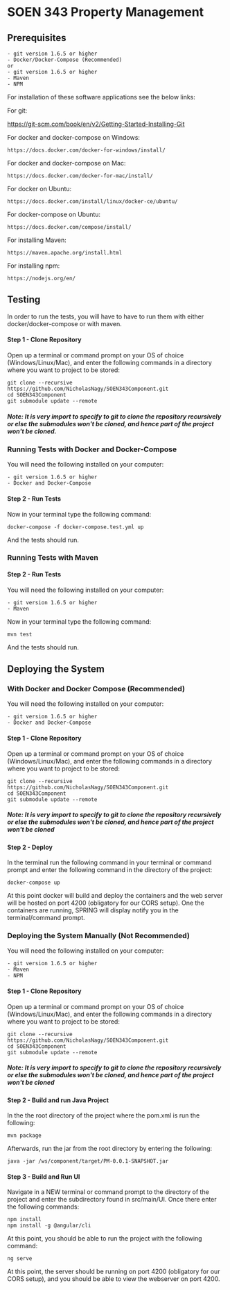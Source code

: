 <h1>SOEN 343 Property Management </h1>

<h2>Prerequisites</h2>
    
    - git version 1.6.5 or higher
    - Docker/Docker-Compose (Recommended)
    or
    - git version 1.6.5 or higher
    - Maven
    - NPM
    
For installation of these software applications see the below links:

For git: 

https://git-scm.com/book/en/v2/Getting-Started-Installing-Git

For docker and docker-compose on Windows:

    https://docs.docker.com/docker-for-windows/install/

For docker and docker-compose on Mac:

    https://docs.docker.com/docker-for-mac/install/
    
For docker on Ubuntu:

    https://docs.docker.com/install/linux/docker-ce/ubuntu/
    
For docker-compose on Ubuntu:

    https://docs.docker.com/compose/install/
    
For installing Maven:

    https://maven.apache.org/install.html
    
For installing npm:

    https://nodejs.org/en/

<h2>Testing</h2>

In order to run the tests, you will have to have to run them with either docker/docker-compose or with
maven.

<h4>Step 1 - Clone Repository</h4>

Open up a terminal or command prompt on your OS of choice (Windows/Linux/Mac), and 
enter the following commands in a directory where you want to project to be stored:

    git clone --recursive https://github.com/NicholasNagy/SOEN343Component.git
    cd SOEN343Component
    git submodule update --remote
    
<h5>Note: It is very import to specify to git to clone the repository recursively 
or else the submodules won't be cloned, and hence part of the project won't be cloned.</h5>

<h3>Running Tests with Docker and Docker-Compose</h3>

You will need the following installed on your computer:

    - git version 1.6.5 or higher
    - Docker and Docker-Compose

<h4>Step 2 - Run Tests</h4>

Now in your terminal type the following command:

    docker-compose -f docker-compose.test.yml up
    
And the tests should run.

<h3>Running Tests with Maven</h3>

<h4>Step 2 - Run Tests</h4>

You will need the following installed on your computer:

    - git version 1.6.5 or higher
    - Maven

Now in your terminal type the following command:

    mvn test
    
And the tests should run.


<h2>Deploying the System</h2>

<h3>With Docker and Docker Compose (Recommended)</h3>

You will need the following installed on your computer:

    - git version 1.6.5 or higher
    - Docker and Docker-Compose

<h4>Step 1 - Clone Repository</h4>

Open up a terminal or command prompt on your OS of choice (Windows/Linux/Mac), and 
enter the following commands in a directory where you want to project to be stored:

    git clone --recursive https://github.com/NicholasNagy/SOEN343Component.git
    cd SOEN343Component
    git submodule update --remote
    
<h5>Note: It is very import to specify to git to clone the repository recursively 
or else the submodules won't be cloned, and hence part of the project won't be cloned</h5>

<h4>Step 2 - Deploy</h4>

In the terminal run the following command in your terminal or command prompt and
enter the following command in the directory of the project:

    docker-compose up
    
At this point docker will build and deploy the containers and the web server will be hosted
on port 4200 (obligatory for our CORS setup). One the containers are running, SPRING will 
display notify you in the terminal/command prompt.
    
<h3>Deploying the System Manually (Not Recommended)</h3>

You will need the following installed on your computer:

    - git version 1.6.5 or higher
    - Maven
    - NPM

<h4>Step 1 - Clone Repository</h4>

Open up a terminal or command prompt on your OS of choice (Windows/Linux/Mac), and 
enter the following commands in a directory where you want to project to be stored:

    git clone --recursive https://github.com/NicholasNagy/SOEN343Component.git
    cd SOEN343Component
    git submodule update --remote
    
<h5>Note: It is very import to specify to git to clone the repository recursively 
or else the submodules won't be cloned, and hence part of the project won't be cloned</h5>


<h4>Step 2 - Build and run Java Project</h4>

In the the root directory of the project where the pom.xml is run the following:

    mvn package

Afterwards, run the jar from the root directory by entering the following:

    java -jar /ws/component/target/PM-0.0.1-SNAPSHOT.jar
    
<h4>Step 3 - Build and Run UI</h4>

Navigate in a NEW terminal or command prompt to the directory of the project and enter 
the subdirectory found in src/main/UI. Once there enter the following commands:

    npm install
    npm install -g @angular/cli

At this point, you should be able to run the project with the following command:

    ng serve
 
At this point, the server should be running on port 4200 (obligatory for our CORS setup), and
you should be able to view the webserver on port 4200.
